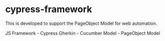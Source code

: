 # cypress-framework
This is developed to support the PageObject Model for web automation.

JS Framework - Cypress
Gherkin - Cucumber 
Model - PageObject Model
